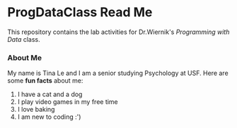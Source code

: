 # ProgDataClass Read Me

This repository contains the lab activities for Dr.Wiernik's *Programming with Data* class.

### About Me
My name is Tina Le and I am a senior studying Psychology at USF. Here are some **fun facts** about me: 
  
1. I have a cat and a dog
1. I play video games in my free time
1. I love baking
1. I am new to coding :')


